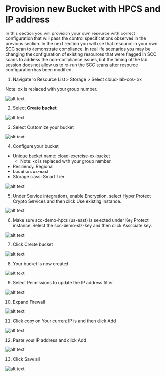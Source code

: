 # Provision new Bucket with HPCS and IP address 

In this section you will provision your own resource with correct configuration that will pass the control specifications observed in the previous section. In the next section you will use that resource in your own SCC scan to demonstrate compliance. In real life scenarios you may be changing the configuration of existing resources that were flagged in SCC scans to address the non-compliance issues, but the timing of the lab session does not allow us to re-run the SCC scans after resource configuration has been modified.

1. Navigate to Resource List > Storage > Select cloud-lab-cos- xx

Note: xx is replaced with your group number. 

![alt text](../images/3.3.1-scc.png)

2. Select **Create bucket**

![alt text](../images/3.3.2-scc.png)

3. Select Customize your bucket 

![alt text](../images/3.3.3-scc.png)

4. Configure your bucket
* Unique bucket name: cloud-exercise-xx-bucket
    * Note: xx is replaced with your group number. 
* Resiliency: Regional 
* Location: us-east
* Storage class: Smart Tier

![alt text](../images/3.3.4-scc.png)

5. Under Service integrations, enable Encryption, select Hyper Protect Crypto Services and then click Use existing instance.

![alt text](../images/3.3.5-scc.png)

6. Make sure scc-demo-hpcs (us-east) is selected under Key Protect instance. Select the scc-demo-slz-key and then click Associate key.

![alt text](../images/3.3.6-scc.png)

7. Click Create bucket

![alt text](../images/3.3.7-scc.png)

8. Your bucket is now created 

![alt text](../images/3.3.8-scc.png)

9. Select Permissions to update the IP address filter

![alt text](../images/3.3.9-scc.png)

10. Expand Firewall

![alt text](../images/3.3.10-scc.png)

11. Click copy on Your current IP is and then click Add

![alt text](../images/3.3.11-scc.png)

12. Paste your IP address and click Add

![alt text](../images/3.3.12-scc.png)

13. Click Save all

![alt text](../images/3.3.13-scc.png)